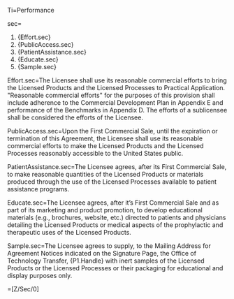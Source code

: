 
Ti=Performance

sec=<ol><li>{Effort.sec}</li><li>{PublicAccess.sec}</li><li>{PatientAssistance.sec}</li><li>{Educate.sec}</li><li>{Sample.sec}</li></ol>

Effort.sec=The Licensee shall use its reasonable commercial efforts to bring the Licensed Products and the Licensed Processes to Practical Application.  "Reasonable commercial efforts" for the purposes of this provision shall include adherence to the Commercial Development Plan in Appendix E and performance of the Benchmarks in Appendix D. The efforts of a sublicensee shall be considered the efforts of the Licensee.

PublicAccess.sec=Upon the First Commercial Sale, until the expiration or termination of this Agreement, the Licensee shall use its reasonable commercial efforts to make the Licensed Products and the Licensed Processes reasonably accessible to the United States public.

PatientAssistance.sec=The Licensee agrees, after its First Commercial Sale, to make reasonable quantities of the Licensed Products or materials produced through the use of the Licensed Processes available to patient assistance programs.

Educate.sec=The Licensee agrees, after it’s First Commercial Sale and as part of its marketing and product promotion, to develop educational materials (e.g., brochures, website, etc.) directed to patients and physicians detailing the Licensed Products or medical aspects of the prophylactic and therapeutic uses of the Licensed Products.

Sample.sec=The Licensee agrees to supply, to the Mailing Address for Agreement Notices indicated on the Signature Page, the Office of Technology Transfer, {P1.Handle} with inert samples of the Licensed Products or the Licensed Processes or their packaging for educational and display purposes only.

=[Z/Sec/0]
